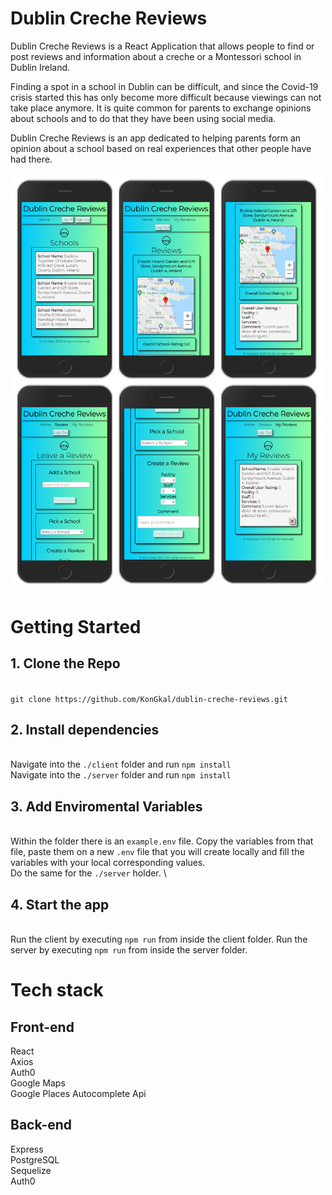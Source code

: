 # Dublin Creche Reviews
Dublin Creche Reviews is a React Application that allows people to find or post reviews and information about a creche or a Montessori school in Dublin Ireland.

Finding a spot in a school in Dublin can be difficult, and since the Covid-19 crisis started this has only become more difficult because viewings can not take place anymore.
It is quite common for parents to exchange opinions about schools and to do that they have been using social media.

Dublin Creche Reviews is an app dedicated to helping parents form an opinion about a school based on real experiences that other people have had there.

<img src="images/DCRphoto.png" alt="home" width="500"/>


# Getting Started 

## 1. Clone the Repo 
\
`git clone https://github.com/KonGkal/dublin-creche-reviews.git`

## 2. Install dependencies
\
  Navigate into the `./client` folder and run `npm install`
\
  Navigate into the `./server` folder and run `npm install`

## 3. Add Enviromental Variables 
\
  Within the folder there is an `example.env` file. Copy the variables from that file, paste them on a new `.env` file that you will create locally and fill the variables with     your local corresponding values. 
\
  Do the same for the `./server` holder.
\
## 4. Start the app
\
  Run the client by executing `npm run` from inside the client folder. 
  Run the server by executing `npm run` from inside the server folder.

# Tech stack

## Front-end
React
\
Axios
\
Auth0
\
Google Maps
\
Google Places Autocomplete Api
## Back-end
Express
\
PostgreSQL
\
Sequelize
\
Auth0
